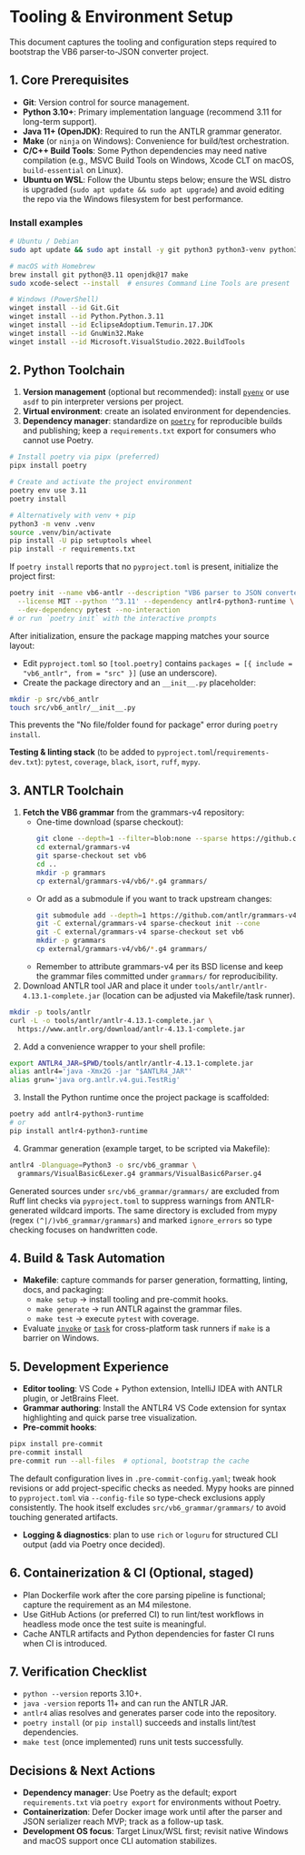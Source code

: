 # Tooling & Environment Setup

This document captures the tooling and configuration steps required to bootstrap the VB6 parser-to-JSON converter project.

## 1. Core Prerequisites
- **Git**: Version control for source management.
- **Python 3.10+**: Primary implementation language (recommend 3.11 for long-term support).
- **Java 11+ (OpenJDK)**: Required to run the ANTLR grammar generator.
- **Make** (or `ninja` on Windows): Convenience for build/test orchestration.
- **C/C++ Build Tools**: Some Python dependencies may need native compilation (e.g., MSVC Build Tools on Windows, Xcode CLT on macOS, `build-essential` on Linux).
- **Ubuntu on WSL**: Follow the Ubuntu steps below; ensure the WSL distro is upgraded (`sudo apt update && sudo apt upgrade`) and avoid editing the repo via the Windows filesystem for best performance.

### Install examples
```bash
# Ubuntu / Debian
sudo apt update && sudo apt install -y git python3 python3-venv python3-pip openjdk-17-jdk make build-essential

# macOS with Homebrew
brew install git python@3.11 openjdk@17 make
sudo xcode-select --install  # ensures Command Line Tools are present

# Windows (PowerShell)
winget install --id Git.Git
winget install --id Python.Python.3.11
winget install --id EclipseAdoptium.Temurin.17.JDK
winget install --id GnuWin32.Make
winget install --id Microsoft.VisualStudio.2022.BuildTools
```

## 2. Python Toolchain
1. **Version management** (optional but recommended): install [`pyenv`](https://github.com/pyenv/pyenv) or use `asdf` to pin interpreter versions per project.
2. **Virtual environment**: create an isolated environment for dependencies.
3. **Dependency manager**: standardize on [`poetry`](https://python-poetry.org/) for reproducible builds and publishing; keep a `requirements.txt` export for consumers who cannot use Poetry.

```bash
# Install poetry via pipx (preferred)
pipx install poetry

# Create and activate the project environment
poetry env use 3.11
poetry install

# Alternatively with venv + pip
python3 -m venv .venv
source .venv/bin/activate
pip install -U pip setuptools wheel
pip install -r requirements.txt
```

If `poetry install` reports that no `pyproject.toml` is present, initialize the project first:
```bash
poetry init --name vb6-antlr --description "VB6 parser to JSON converter" \
  --license MIT --python '^3.11' --dependency antlr4-python3-runtime \
  --dev-dependency pytest --no-interaction
# or run `poetry init` with the interactive prompts
```


After initialization, ensure the package mapping matches your source layout:
- Edit `pyproject.toml` so `[tool.poetry]` contains `packages = [{ include = "vb6_antlr", from = "src" }]` (use an underscore).
- Create the package directory and an `__init__.py` placeholder:
```bash
mkdir -p src/vb6_antlr
touch src/vb6_antlr/__init__.py
```
This prevents the "No file/folder found for package" error during `poetry install`.

**Testing & linting stack** (to be added to `pyproject.toml`/`requirements-dev.txt`): `pytest`, `coverage`, `black`, `isort`, `ruff`, `mypy`.

## 3. ANTLR Toolchain
1. **Fetch the VB6 grammar** from the grammars-v4 repository:
   - One-time download (sparse checkout):
     ```bash
     git clone --depth=1 --filter=blob:none --sparse https://github.com/antlr/grammars-v4.git external/grammars-v4
     cd external/grammars-v4
     git sparse-checkout set vb6
     cd ..
     mkdir -p grammars
     cp external/grammars-v4/vb6/*.g4 grammars/
     ```
   - Or add as a submodule if you want to track upstream changes:
     ```bash
     git submodule add --depth=1 https://github.com/antlr/grammars-v4.git external/grammars-v4
     git -C external/grammars-v4 sparse-checkout init --cone
     git -C external/grammars-v4 sparse-checkout set vb6
     mkdir -p grammars
     cp external/grammars-v4/vb6/*.g4 grammars/
     ```
   - Remember to attribute grammars-v4 per its BSD license and keep the grammar files committed under `grammars/` for reproducibility.
2. Download ANTLR tool JAR and place it under `tools/antlr/antlr-4.13.1-complete.jar` (location can be adjusted via Makefile/task runner).
```bash
mkdir -p tools/antlr
curl -L -o tools/antlr/antlr-4.13.1-complete.jar \
  https://www.antlr.org/download/antlr-4.13.1-complete.jar
```
2. Add a convenience wrapper to your shell profile:
```bash
export ANTLR4_JAR=$PWD/tools/antlr/antlr-4.13.1-complete.jar
alias antlr4='java -Xmx2G -jar "$ANTLR4_JAR"'
alias grun='java org.antlr.v4.gui.TestRig'
```
3. Install the Python runtime once the project package is scaffolded:
```bash
poetry add antlr4-python3-runtime
# or
pip install antlr4-python3-runtime
```
4. Grammar generation (example target, to be scripted via Makefile):
```bash
antlr4 -Dlanguage=Python3 -o src/vb6_grammar \
  grammars/VisualBasic6Lexer.g4 grammars/VisualBasic6Parser.g4
```
Generated sources under `src/vb6_grammar/grammars/` are excluded from Ruff lint checks via `pyproject.toml` to suppress warnings from ANTLR-generated wildcard imports. The same directory is excluded from mypy (regex `(^|/)vb6_grammar/grammars`) and marked `ignore_errors` so type checking focuses on handwritten code.

## 4. Build & Task Automation
- **Makefile**: capture commands for parser generation, formatting, linting, docs, and packaging:
  - `make setup` → install tooling and pre-commit hooks.
  - `make generate` → run ANTLR against the grammar files.
  - `make test` → execute `pytest` with coverage.
- Evaluate [`invoke`](https://www.pyinvoke.org/) or [`task`](https://taskfile.dev/) for cross-platform task runners if `make` is a barrier on Windows.

## 5. Development Experience
- **Editor tooling**: VS Code + Python extension, IntelliJ IDEA with ANTLR plugin, or JetBrains Fleet.
- **Grammar authoring**: Install the ANTLR4 VS Code extension for syntax highlighting and quick parse tree visualization.
- **Pre-commit hooks**:
```bash
pipx install pre-commit
pre-commit install
pre-commit run --all-files  # optional, bootstrap the cache
```
The default configuration lives in `.pre-commit-config.yaml`; tweak hook revisions or add project-specific checks as needed. Mypy hooks are pinned to `pyproject.toml` via `--config-file` so type-check exclusions apply consistently. The hook itself excludes `src/vb6_grammar/grammars/` to avoid touching generated artifacts.

- **Logging & diagnostics**: plan to use `rich` or `loguru` for structured CLI output (add via Poetry once decided).

## 6. Containerization & CI (Optional, staged)
- Plan Dockerfile work after the core parsing pipeline is functional; capture the requirement as an M4 milestone.
- Use GitHub Actions (or preferred CI) to run lint/test workflows in headless mode once the test suite is meaningful.
- Cache ANTLR artifacts and Python dependencies for faster CI runs when CI is introduced.

## 7. Verification Checklist
- `python --version` reports 3.10+.
- `java -version` reports 11+ and can run the ANTLR JAR.
- `antlr4` alias resolves and generates parser code into the repository.
- `poetry install` (or `pip install`) succeeds and installs lint/test dependencies.
- `make test` (once implemented) runs unit tests successfully.

## Decisions & Next Actions
- **Dependency manager**: Use Poetry as the default; export `requirements.txt` via `poetry export` for environments without Poetry.
- **Containerization**: Defer Docker image work until after the parser and JSON serializer reach MVP; track as a follow-up task.
- **Development OS focus**: Target Linux/WSL first; revisit native Windows and macOS support once CLI automation stabilizes.
